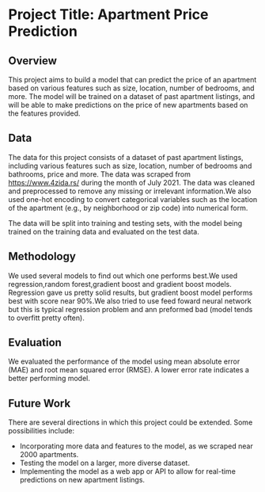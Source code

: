 # Project Title: Apartment Price Prediction

## Overview

This project aims to build a model that can predict the price of an apartment based on various features such as size, location, number of bedrooms, and more. The model will be trained on a dataset of past apartment listings, and will be able to make predictions on the price of new apartments based on the features provided.

## Data

The data for this project consists of a dataset of past apartment listings, including various features such as size, location, number of bedrooms and bathrooms, price and more. The data was scraped from https://www.4zida.rs/ during the month of July 2021. The data was cleaned and preprocessed to remove any missing or irrelevant information.We  also used one-hot encoding to convert categorical variables such as the location of the apartment (e.g., by neighborhood or zip code) into numerical form.

The data will be split into training and testing sets, with the model being trained on the training data and evaluated on the test data.

## Methodology

We used several models to find out which one performs best.We used regression,random forest,gradient boost and gradient boost models. Regression gave us pretty solid results, but gradient boost model performs best with score near 90%.We also tried to use feed foward neural network but this is typical regression problem and ann preformed  bad (model tends to overfitt pretty often).

## Evaluation

We  evaluated the performance of the model using mean absolute error (MAE) and root mean squared error (RMSE). A lower error rate indicates a better performing model.

## Future Work

There are several directions in which this project could be extended. Some possibilities include:

- Incorporating more data and features to the model, as we scraped near 2000 apartments.
- Testing the model on a larger, more diverse dataset.
- Implementing the model as a web app or API to allow for real-time predictions on new apartment listings.

 
